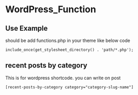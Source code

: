 # WordPress_Function

## Use Example
should be add functions.php in your theme like below code

`include_once(get_stylesheet_directory() . 'path/*.php');`

## recent posts by category
This is for wordpress shortcode. you can write on post

`[recent-posts-by-category category="category-slug-name"]`
